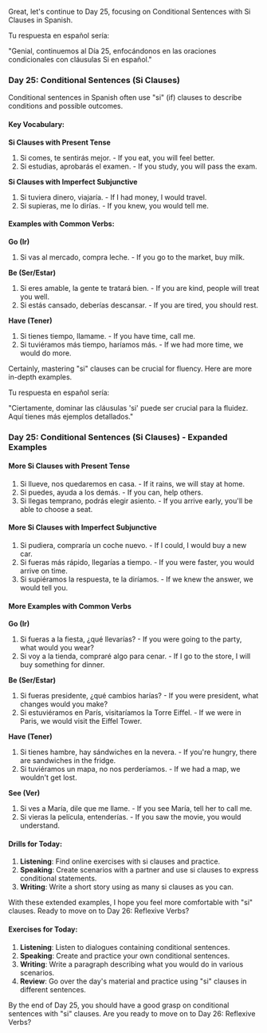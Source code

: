 Great, let's continue to Day 25, focusing on Conditional Sentences with Si Clauses in Spanish.

Tu respuesta en español sería:

"Genial, continuemos al Día 25, enfocándonos en las oraciones condicionales con cláusulas Si en español."

### Day 25: Conditional Sentences (Si Clauses)

Conditional sentences in Spanish often use "si" (if) clauses to describe conditions and possible outcomes. 

#### Key Vocabulary:

**Si Clauses with Present Tense**
1. Si comes, te sentirás mejor. - If you eat, you will feel better.
2. Si estudias, aprobarás el examen. - If you study, you will pass the exam.
  
**Si Clauses with Imperfect Subjunctive**
1. Si tuviera dinero, viajaría. - If I had money, I would travel.
2. Si supieras, me lo dirías. - If you knew, you would tell me.

#### Examples with Common Verbs:

**Go (Ir)**
1. Si vas al mercado, compra leche. - If you go to the market, buy milk.
  
**Be (Ser/Estar)**
1. Si eres amable, la gente te tratará bien. - If you are kind, people will treat you well.
2. Si estás cansado, deberías descansar. - If you are tired, you should rest.

**Have (Tener)**
1. Si tienes tiempo, llamame. - If you have time, call me.
2. Si tuviéramos más tiempo, haríamos más. - If we had more time, we would do more.


Certainly, mastering "si" clauses can be crucial for fluency. Here are more in-depth examples.

Tu respuesta en español sería:

"Ciertamente, dominar las cláusulas 'si' puede ser crucial para la fluidez. Aquí tienes más ejemplos detallados."

### Day 25: Conditional Sentences (Si Clauses) - Expanded Examples

#### More Si Clauses with Present Tense

1. Si llueve, nos quedaremos en casa. - If it rains, we will stay at home.
2. Si puedes, ayuda a los demás. - If you can, help others.
3. Si llegas temprano, podrás elegir asiento. - If you arrive early, you'll be able to choose a seat.

#### More Si Clauses with Imperfect Subjunctive

1. Si pudiera, compraría un coche nuevo. - If I could, I would buy a new car.
2. Si fueras más rápido, llegarías a tiempo. - If you were faster, you would arrive on time.
3. Si supiéramos la respuesta, te la diríamos. - If we knew the answer, we would tell you.

#### More Examples with Common Verbs

**Go (Ir)**
1. Si fueras a la fiesta, ¿qué llevarías? - If you were going to the party, what would you wear?
2. Si voy a la tienda, compraré algo para cenar. - If I go to the store, I will buy something for dinner.

**Be (Ser/Estar)**
1. Si fueras presidente, ¿qué cambios harías? - If you were president, what changes would you make?
2. Si estuviéramos en París, visitaríamos la Torre Eiffel. - If we were in Paris, we would visit the Eiffel Tower.

**Have (Tener)**
1. Si tienes hambre, hay sándwiches en la nevera. - If you're hungry, there are sandwiches in the fridge.
2. Si tuviéramos un mapa, no nos perderíamos. - If we had a map, we wouldn't get lost.

**See (Ver)**
1. Si ves a María, dile que me llame. - If you see María, tell her to call me.
2. Si vieras la película, entenderías. - If you saw the movie, you would understand.

#### Drills for Today:
1. **Listening**: Find online exercises with si clauses and practice.
2. **Speaking**: Create scenarios with a partner and use si clauses to express conditional statements.
3. **Writing**: Write a short story using as many si clauses as you can. 

With these extended examples, I hope you feel more comfortable with "si" clauses. Ready to move on to Day 26: Reflexive Verbs?

#### Exercises for Today:
1. **Listening**: Listen to dialogues containing conditional sentences.
2. **Speaking**: Create and practice your own conditional sentences.
3. **Writing**: Write a paragraph describing what you would do in various scenarios.
4. **Review**: Go over the day's material and practice using "si" clauses in different sentences.

By the end of Day 25, you should have a good grasp on conditional sentences with "si" clauses. Are you ready to move on to Day 26: Reflexive Verbs?